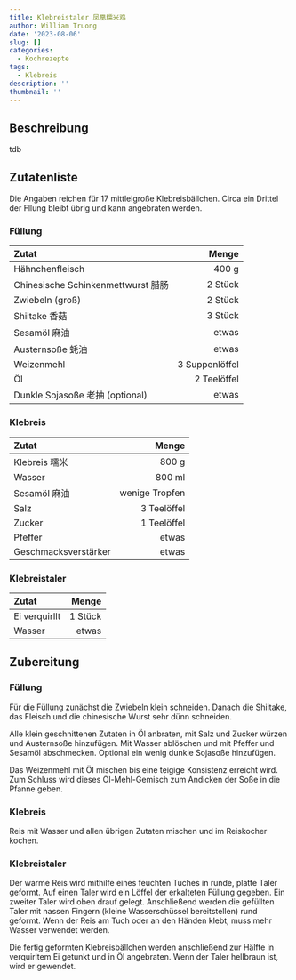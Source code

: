 ```yaml
---
title: Klebreistaler 凤凰糯米鸡
author: William Truong
date: '2023-08-06'
slug: []
categories:
  - Kochrezepte
tags:
  - Klebreis
description: ''
thumbnail: ''
---
```


## Beschreibung
tdb

## Zutatenliste

Die Angaben reichen für 17 mittlelgroße Klebreisbällchen. Circa ein Drittel der Fllung bleibt übrig und kann angebraten werden.

### Füllung 
Zutat | Menge 
:---|---:
Hähnchenfleisch | 400 g
Chinesische Schinkenmettwurst 腊肠 | 2 Stück
Zwiebeln (groß) | 2 Stück
Shiitake 香菇 | 3 Stück
Sesamöl 麻油 | etwas
Austernsoße 蚝油 | etwas
Weizenmehl | 3 Suppenlöffel
Öl | 2 Teelöffel
Dunkle Sojasoße 老抽 (optional) | etwas

### Klebreis
Zutat | Menge 
:---|---:
Klebreis 糯米 | 800 g
Wasser | 800 ml
Sesamöl 麻油 | wenige Tropfen
Salz | 3 Teelöffel
Zucker | 1 Teelöffel
Pfeffer | etwas
Geschmacksverstärker | etwas

### Klebreistaler
Zutat | Menge 
:---|---:
Ei verquirllt | 1 Stück
Wasser | etwas

## Zubereitung

### Füllung
Für die Füllung zunächst die Zwiebeln klein schneiden. Danach die Shiitake, das Fleisch und die chinesische Wurst sehr dünn schneiden.

Alle klein geschnittenen Zutaten in Öl anbraten, mit Salz und Zucker würzen und Austernsoße hinzufügen. Mit Wasser ablöschen und mit Pfeffer und Sesamöl abschmecken. Optional ein wenig dunkle Sojasoße hinzufügen.

Das Weizenmehl mit Öl mischen bis eine teigige Konsistenz erreicht wird. Zum Schluss wird dieses Öl-Mehl-Gemisch zum Andicken der Soße in die Pfanne geben.

### Klebreis
Reis mit Wasser und allen übrigen Zutaten mischen und im Reiskocher kochen.

### Klebreistaler
Der warme Reis wird mithilfe eines feuchten Tuches in runde, platte Taler geformt. Auf einen Taler wird ein Löffel der erkalteten Füllung gegeben. Ein zweiter Taler wird oben drauf gelegt. Anschließend werden die gefüllten Taler mit nassen Fingern (kleine Wasserschüssel bereitstellen) rund geformt. Wenn der Reis am Tuch oder an den Händen klebt, muss mehr Wasser verwendet werden.

Die fertig geformten Klebreisbällchen werden anschließend zur Hälfte in verquirltem Ei getunkt und in Öl angebraten. Wenn der Taler hellbraun ist, wird er gewendet.